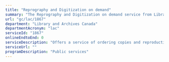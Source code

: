 ```yaml
---
title: "Reprography and Digitization on demand"
summary: "The Reprography and Digitization on demand service from Library and Archives Canada is not available end-to-end online, according to the GC Service Inventory."
url: "gc/lac/1867"
department: "Library and Archives Canada"
departmentAcronym: "lac"
serviceId: "1867"
onlineEndtoEnd: 0
serviceDescription: "Offers a service of ordering copies and reproductions of items in LAC's collections in multiple formats."
serviceUrl: ""
programDescription: "Public services"
---
```


